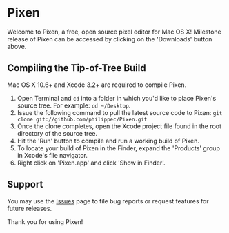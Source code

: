 Pixen
=====

Welcome to Pixen, a free, open source pixel editor for Mac OS X! Milestone release of Pixen can be accessed by clicking on the 'Downloads' button above.

Compiling the Tip-of-Tree Build
-------------------------------

Mac OS X 10.6+ and Xcode 3.2+ are required to compile Pixen.

1. Open Terminal and `cd` into a folder in which you'd like to place Pixen's source tree. For example: `cd ~/Desktop`.
2. Issue the following command to pull the latest source code to Pixen: `git clone git://github.com/philippec/Pixen.git`
3. Once the clone completes, open the Xcode project file found in the root directory of the source tree.
4. Hit the 'Run' button to compile and run a working build of Pixen.
5. To locate your build of Pixen in the Finder, expand the 'Products' group in Xcode's file navigator.
6. Right click on 'Pixen.app' and click 'Show in Finder'.

Support
-------

You may use the [Issues](https://github.com/philippec/Pixen/issues) page to file bug reports or request features for future releases.

Thank you for using Pixen!
